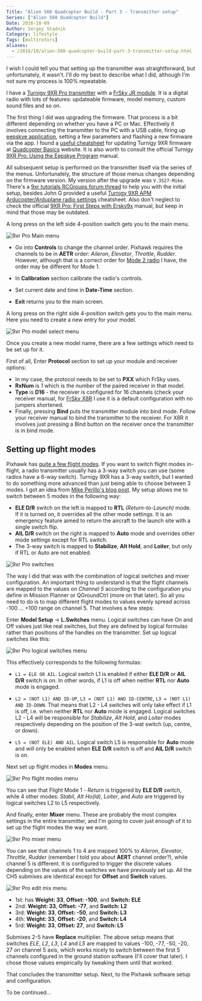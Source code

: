 ```yaml
---
Title: "Alien 560 Quadcopter Build - Part 3 - Transmitter setup"
Series: ["Alien 560 Quadcopter Build"]
Date: 2016-10-09
Author: Sergey Stadnik
Category: lifestyle
Tags: [multirotors]
aliases:
  - /2016/10/alien-560-quadcopter-build-part-3-transmitter-setup.html
---
```


I wish I could tell you that setting up the transmitter was straightforward, but unfortunately, it wasn't.  I'll do my best to describe what I did, although I'm not sure my process is 100% repeatable.
<!-- more -->

I have a [Turnigy 9XR Pro transmitter](http://www.hobbyking.com/hobbyking/store/uh_viewItem.asp?idProduct=68660) with a [FrSky JR module](http://www.hobbyking.com/hobbyking/store/__41609__FrSky_XJT_2_4Ghz_Combo_Pack_for_JR_w_Telemetry_Module_X8R_8_16Ch_S_BUS_ACCST_Telemetry_Receiver.html). It is a digital radio with lots of features: updateable firmware, model memory, custom sound files and so on.

The first thing I did was upgrading the firmware. That process is a bit different depending on whether you have a PC or Mac. Effectively it involves connecting the transmitter to the PC with a USB cable, firing up [eepskye application](http://www.er9x.com/), setting a few parameters and flashing a new firmware via the app. I found a [useful cheatsheet](http://www.quadcopterbasics.com/turnigy-9xr-pro-firmware-update/) for updating Turnigy 9XR firmware at [Quadcopter Basics](http://www.quadcopterbasics.com/) website. It is also worth to consult the official Turnigy [9XR Pro: Using the Eepskye Program](http://www.hobbyking.com/hobbyking/store/uploads/314450894X16139X49.pdf) manual.

All subsequent setup is performed on the transmitter itself via the series of the menus. Unfortunately, the structure of those menus changes depending on the firmware version. My version after the upgrade was `V.3527-Mike`. There's a [9xr tutorials RCGroups forum thread](http://www.rcgroups.com/forums/showthread.php?t=1820823) to help you with the initial setup, besides John G provided a useful [Turnigy 9XR APM Arducopter/Arduplane radio settings](http://kiloohm.com/turnigy-9xr-apm-arducopterarduplane-radio-settings/) cheatsheet. Also don't neglect to check the official [9XR Pro: First Steps with Ersky9x](http://www.hobbyking.com/hobbyking/store/uploads/893535796X318849X43.pdf) manual, but keep in mind that those may be outdated.

A long press on the left side 4-position switch gets you to the main menu.

![9xr Pro Main menu](/images/9xr_pro_main_menu.jpg)

- Go into **Controls** to change the channel order. Pixhawk requires the channels to be in **AETR** order: *Aileron*, *Elevator*, *Throttle*, *Rudder*. However, although that is a correct order for [Mode 2 radio](https://www.modelflight.com.au/blog/difference-between-mode-1-vs-mode-2/) I have, the order may be different for Mode 1.

- In **Calibration** section calibrate the radio's controls.

- Set current date and time in **Date-Time** section.

- **Exit** returns you to the main screen.

A long press on the right side 4-position switch gets you to the main menu. Here you need to create a new entry for your model.

![9xr Pro model select menu](/images/9xr_pro_model_select_menu.jpg)

Once you create a new model name, there are a few settings which need to be set up for it.

First of all, Enter **Protocol** section to set up your module and receiver options:

- In my case, the protocol needs to be set to **PXX** which FrSky uses.
- **RxNum** is *1* which is the number of the paired receiver in that model.
- **Type** is **D16** - the receiver is configured for 16 channels (check your receiver manual, for [FrSky X8R](http://www.frsky-rc.com/product/pro.php?pro_id=105) I use it is a default configuration with no jumpers shortened.
- Finally, pressing **Bind** puts the transmitter module into bind mode. Follow your receiver manual to bind the transmitter to the receiver. For X8R it involves just pressing a Bind button on the receiver once the transmitter is in bind mode.

## Setting up flight modes

Pixhawk has [quite a few flight modes](http://ardupilot.org/copter/docs/flight-modes.html). If you want to switch flight modes in-flight, a radio transmitter usually has a 3-way switch you can use (some radios have a 6-way switch). Turnigy 9XR has a 3-way switch, but I wanted to do something more advanced than just being able to choose between 3 modes. I got an idea from [Mike Perillo's blog post](http://diydrones.com/profiles/blogs/change-between-6-modes-with-turnigy-9xr-using-mixing). My setup allows me to switch between 5 modes in the following way:

- **ELE D/R** switch on the left is mapped to **RTL** *(Return-to-Launch)* mode. If it is turned on, it overrides all the other mode settings. It is an emergency feature aimed to return the aircraft to the launch site with a single switch flip.
- **AIL D/R** switch on the right is mapped to **Auto** mode and overrides other mode settings except for RTL switch.
- The 3-way switch is mapped to **Stabilize**,  **Alt Hold**, and **Loiter**, but only if RTL or Auto are not enabled.

![9xr Pro switches](/images/9xr_pro_switches.jpg)

The way I did that was with the combination of logical switches and mixer configuration. An important thing to understand is that the flight channels are mapped to the values on *Channel 5* according to the configuration you define in Mission Planner or QGroundCtrl (more on that later). So all you need to do is to map different flight modes to values evenly spread across -100 ... +100 range on channel 5. That involves a few steps:

Enter **Model Setup** &#8594; **L.Switches** menu. Logical switches can have On and Off values just like real switches, but they are defined by logical formulas rather than positions of the handles on the transmitter. Set up logical switches like this:

![9xr Pro logical switches menu](/images/9xr_pro_logical_switches_menu.jpg)

This effectively corresponds to the following formulas:

- `L1 = ELE OR AIL`. Logical switch L1 is enabled if either **ELE D/R** or **AIL D/R** switch is on. In other words, if L1 is off when neither **RTL** nor **Auto** mode is engaged.

- `L2 = (NOT L1) AND ID-UP`, `L3 = (NOT L1) AND ID-CENTRE`, `L3 = (NOT L1) AND ID-DOWN`. That means that L2 - L4 switches will only take effect if L1 is off, i.e. when neither **RTL** nor **Auto** mode is engaged. Logical switches L2 - L4 will be responsible for *Stabilize*,  *Alt Hold*, and *Loiter* modes respectively depending on the position of the 3-wat switch (up, centre, or down).

- `L5 = (NOT ELE) AND AIL`. Logical switch L5 is responsible for **Auto** mode and will only be enabled when **ELE D/R** switch is off and **AIL D/R** switch is on.

Next set up flight modes in **Modes** menu.

![9xr Pro flight modes menu](/images/9xr_pro_modes_menu.jpg)

You can see that Flight Mode 1 - *Return* is triggered by **ELE D/R** switch, while 4 other modes: *Stabil*, *Alt Ho(ld)*, *Loiter*, and *Auto* are triggered by logical switches L2 to L5 respectively.

And finally, enter **Mixer** menu. These are probably the most complex settings in the entire transmitter, and I'm going to cover just enough of it to set up the flight modes the way we want.

![9xr Pro mixer menu](/images/9xr_pro_mixer_menu.jpg)

You can see that channels 1 to 4 are mapped 100% to *Aileron*, *Elevator*, *Throttle*, *Rudder* (remember I told you about **AERT** channel order?), while channel 5 is different. It is configured to trigger the discrete values depending on the values of the switches we have previously set up. All the CH5 submixes are identical except for **Offset** and **Switch** values.

![9xr Pro edit mix menu](/images/9xr_pro_edit_mix_menu.jpg)

* 1st: has **Weight: 33**, **Offset: -100**, and **Switch: ELE**
* 2nd: **Weight: 33**, **Offset: -77**, and **Switch: L2**
* 3rd: **Weight: 33**, **Offset: -50**, and **Switch: L3**
* 4th: **Weight: 33**, **Offset: -20**, and **Switch: L4**
* 5rd: **Weight: 33**, **Offset: 27**, and **Switch: L5**

Submixes 2-5 have **Replace** multiplier. The above setup means that switches *ELE*, *L2*, *L3*, *L4* and *L5* are mapped to values -100, -77, -50, -20, 27 on channel 5 axis, which works nicely to switch between the first 5 channels configured in the ground station software (I'll cover that later). I chose those values empirically by tweaking them until that worked.

That concludes the transmitter setup. Next, to the Pixhawk software setup and configuration.

To be continued...
